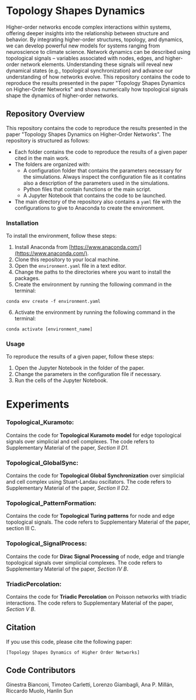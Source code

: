 # Topology Shapes Dynamics
Higher-order networks encode complex interactions within systems, offering deeper insights into the relationship between
structure and behavior. By integrating higher-order structures, topology, and dynamics, we can develop powerful new models 
for systems ranging from neuroscience to climate science. Network dynamics can be described using topological signals – variables 
associated with nodes, edges, and higher-order network elements. Understanding these signals will reveal new dynamical states
(e.g., topological synchronization) and advance our understanding of how networks evolve. This repository contains the code to
reproduce the results presented in the paper "Topology Shapes Dynamics on Higher-Order Networks" and shows numerically how
topological signals shape the dynamics of higher-order networks. 

## Repository Overview

This repository contains the code to reproduce the results presented in the paper "Topology Shapes Dynamics on Higher-Order Networks". The repository is structured as follows:

* Each folder contains the code to reproduce the results of a given paper cited in the main work.
* The folders are organized with:
    * A configuration folder that contains the parameters necessary for the simulations. Always inspect the configuration file as it contatins also a description of the parameters used in the simulations.
    * Python files that contain functions or the main script.
    * A Jupyter Notebook that contains the code to be launched.
* The main directory of the repository also contains a `yaml` file with the configurations to give to Anaconda to create the environment.
### Installation

To install the environment, follow these steps:

1. Install Anaconda from [https://www.anaconda.com/](https://www.anaconda.com/).
2. Clone this repository to your local machine.
3. Open the `environment.yaml` file in a text editor.
4. Change the paths to the directories where you want to install the packages.
5. Create the environment by running the following command in the terminal:

```
conda env create -f environment.yaml
```

6. Activate the environment by running the following command in the terminal:

```
conda activate [environment_name]
```

### Usage

To reproduce the results of a given paper, follow these steps:

1. Open the Jupyter Notebook in the folder of the paper.
2. Change the parameters in the configuration file if necessary.
3. Run the cells of the Jupyter Notebook.

# Experiments 

 ### Topological_Kuramoto:
 Contains the code for **Topological Kuramoto model** for edge topological signals over simplicial and cell complexes. The 
code refers to Supplementary Material of the paper, *Section II D1*.
 
 ### Topological_GlobalSync:
 Contains the code for **Topological Global Synchronization** over simplicial and cell complex using Stuart-Landau oscillators.
The code refers to Supplementary Material of the paper, *Section II D2*.

 ### Topological_PatternFormation:
 Contains the code for **Topological Turing patterns** for node and edge topological signals. The code refers to Supplementary
 Material of the paper, section III C.
 
 ### Topological_SignalProcess:
 Contains the code for **Dirac Signal Processing** of node, edge and triangle topological signals over simplicial complexes.
The code refers to Supplementary Material of the paper, *Section IV B*.
 ### TriadicPercolation:
 Contains the code for **Triadic Percolation** on Poisson networks with triadic interactions. The code refers to Supplementary
 Material of the paper, *Section V B*.


## Citation
If you use this code, please cite the following paper:

```
[Topology Shapes Dynamics of Higher Order Networks]
```

## Code Contributors
Ginestra Bianconi, Timoteo Carletti, Lorenzo Giambagli, Ana P. Millán, Riccardo Muolo, Hanlin Sun
